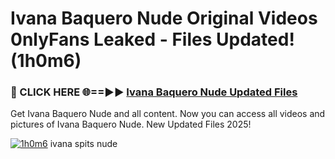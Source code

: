 # Ivana Baquero Nude Original Videos 0nlyFans Leaked - Files Updated! (1h0m6)

<h3>🔴 CLICK HERE 🌐==►► <a href="https://tinyurl.com/52m3yx9h" rel="nofollow">Ivana Baquero Nude Updated Files</a></h3>

Get Ivana Baquero Nude and all content. Now you can access all videos and pictures of Ivana Baquero Nude. New Updated Files 2025!

[![1h0m6](https://i.imgur.com/TnHtlc8.gif)](https://tinyurl.com/52m3yx9h)
ivana spits nude